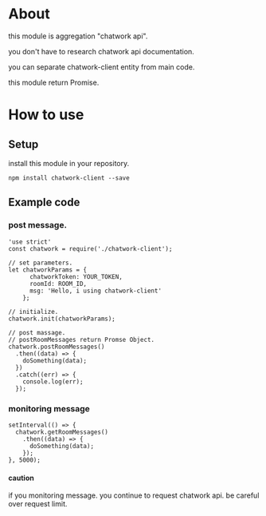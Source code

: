 # About
this module is aggregation "chatwork api".

you don't have to research chatwork api documentation.

you can separate chatwork-client entity from main code.

this module return Promise.

# How to use

## Setup
install this module in your repository.

```npm install chatwork-client --save```

## Example code
### post message.

```
'use strict'
const chatwork = require('./chatwork-client');

// set parameters.
let chatworkParams = {
      chatworkToken: YOUR_TOKEN,
      roomId: ROOM_ID,
      msg: 'Hello, i using chatwork-client'
    };

// initialize.
chatwork.init(chatworkParams); 

// post massage.
// postRoomMessages return Promse Object.
chatwork.postRoomMessages()
  .then((data) => {
    doSomething(data);
  })
  .catch((err) => {
    console.log(err);
  });
```

### monitoring message

```
setInterval(() => {
  chatwork.getRoomMessages()
    .then((data) => {
      doSomething(data);
    });
}, 5000);
```

#### caution
if you monitoring message.
you continue to request chatwork api.
be careful over request limit.
